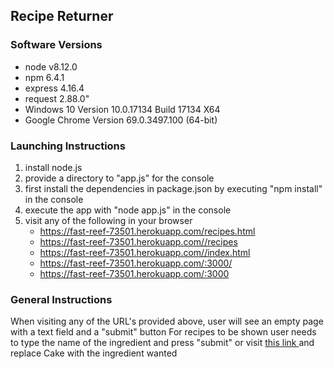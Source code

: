 ## Recipe Returner

### Software Versions
* node v8.12.0
* npm 6.4.1
* express 4.16.4
* request 2.88.0"
* Windows 10 Version 10.0.17134 Build 17134 X64
* Google Chrome Version 69.0.3497.100 (64-bit)

### Launching Instructions 


1. install node.js
2. provide a directory to "app.js" for the console
4. first install the dependencies in package.json by executing "npm install" in the console
5. execute the app with "node app.js" in the console
6. visit any of the following in your browser
	- https://fast-reef-73501.herokuapp.com/recipes.html
	- https://fast-reef-73501.herokuapp.com//recipes
	- https://fast-reef-73501.herokuapp.com//index.html
	- https://fast-reef-73501.herokuapp.com/:3000/
	- https://fast-reef-73501.herokuapp.com/:3000

### General Instructions


 When visiting any of the URL's  provided above,
 user will see an empty page with a text field and a "submit" button
 For recipes to be shown user needs to type the name of the ingredient and press "submit"
 or visit [ this link ](https://fast-reef-73501.herokuapp.com//recipes?ingredients=Cake)
 and replace Cake with the ingredient wanted


